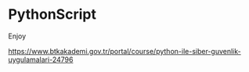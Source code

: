 # PythonScript
Enjoy

https://www.btkakademi.gov.tr/portal/course/python-ile-siber-guvenlik-uygulamalari-24796